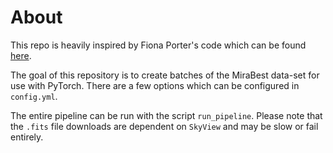 # About 
This repo is heavily inspired by Fiona Porter's code which can be found [here](). 

The goal of this repository is to create batches of the MiraBest data-set for use with PyTorch. There are a few options which can be configured in `config.yml`.

The entire pipeline can be run with the script `run_pipeline`. Please note that the `.fits` file downloads are dependent on `SkyView` and may be slow or fail entirely.

